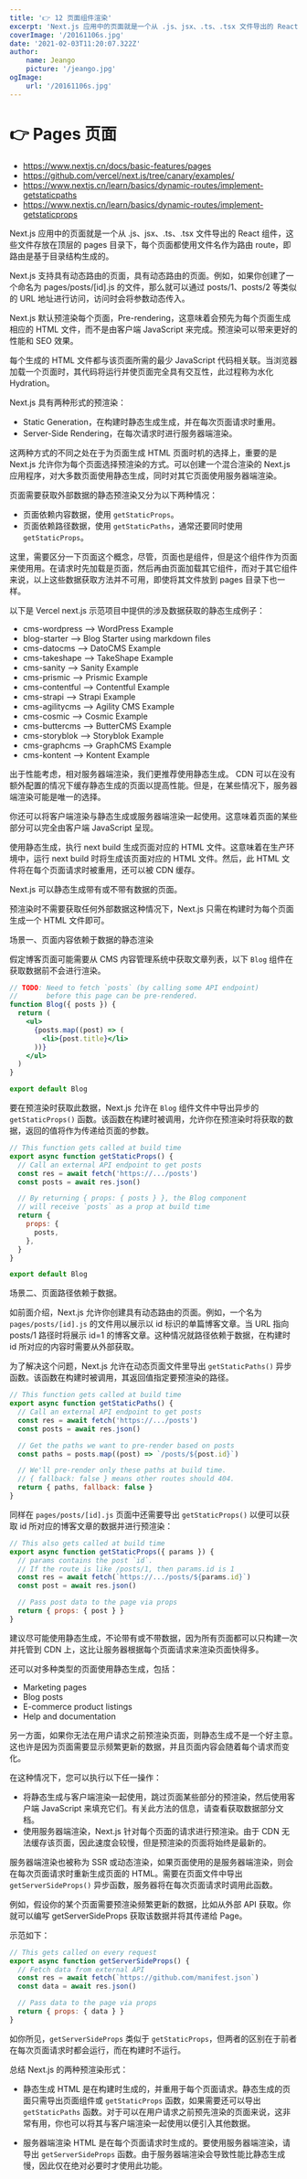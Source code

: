```yaml
---
title: '👉 12 页面组件渲染'
excerpt: 'Next.js 应用中的页面就是一个从 .js、jsx、.ts、.tsx 文件导出的 React 组件，这些文件存放在顶层的 pages 目录下，每个页面都使用文件名作为路由 route，即路由是基于目录结构生成的。'
coverImage: '/20161106s.jpg'
date: '2021-02-03T11:20:07.322Z'
author:
    name: Jeango
    picture: '/jeango.jpg'
ogImage:
    url: '/20161106s.jpg'
---
```


# 👉 Pages 页面

- https://www.nextjs.cn/docs/basic-features/pages
- https://github.com/vercel/next.js/tree/canary/examples/
- https://www.nextjs.cn/learn/basics/dynamic-routes/implement-getstaticpaths
- https://www.nextjs.cn/learn/basics/dynamic-routes/implement-getstaticprops


Next.js 应用中的页面就是一个从 .js、jsx、.ts、.tsx 文件导出的 React 组件，这些文件存放在顶层的 pages 目录下，每个页面都使用文件名作为路由 route，即路由是基于目录结构生成的。

Next.js 支持具有动态路由的页面，具有动态路由的页面。例如，如果你创建了一个命名为 pages/posts/[id].js 的文件，那么就可以通过 posts/1、posts/2 等类似的 URL 地址进行访问，访问时会将参数动态传入。

Next.js 默认预渲染每个页面，Pre-rendering，这意味着会预先为每个页面生成相应的 HTML 文件，而不是由客户端 JavaScript 来完成。预渲染可以带来更好的性能和 SEO 效果。

每个生成的 HTML 文件都与该页面所需的最少 JavaScript 代码相关联。当浏览器加载一个页面时，其代码将运行并使页面完全具有交互性，此过程称为水化 Hydration。

Next.js 具有两种形式的预渲染： 

- Static Generation，在构建时静态生成生成，并在每次页面请求时重用。
- Server-Side Rendering，在每次请求时进行服务器端渲染。

这两种方式的不同之处在于为页面生成 HTML 页面时机的选择上，重要的是 Next.js 允许你为每个页面选择预渲染的方式。可以创建一个混合渲染的 Next.js 应用程序，对大多数页面使用静态生成，同时对其它页面使用服务器端渲染。

页面需要获取外部数据的静态预渲染又分为以下两种情况：

- 页面依赖内容数据，使用 `getStaticProps`。
- 页面依赖路径数据，使用 `getStaticPaths`，通常还要同时使用 `getStaticProps`。

这里，需要区分一下页面这个概念，尽管，页面也是组件，但是这个组件作为页面来使用用。在请求时先加载是页面，然后再由页面加载其它组件，而对于其它组件来说，以上这些数据获取方法并不可用，即使将其文件放到 pages 目录下也一样。

以下是 Vercel next.js 示范项目中提供的涉及数据获取的静态生成例子：

- cms-wordpress   --> WordPress Example
- blog-starter    --> Blog Starter using markdown files
- cms-datocms     --> DatoCMS Example
- cms-takeshape   --> TakeShape Example
- cms-sanity      --> Sanity Example
- cms-prismic     --> Prismic Example
- cms-contentful  --> Contentful Example
- cms-strapi      --> Strapi Example
- cms-agilitycms  --> Agility CMS Example
- cms-cosmic      --> Cosmic Example
- cms-buttercms   --> ButterCMS Example
- cms-storyblok   --> Storyblok Example
- cms-graphcms    --> GraphCMS Example
- cms-kontent     --> Kontent Example


出于性能考虑，相对服务器端渲染，我们更推荐使用静态生成。 CDN 可以在没有额外配置的情况下缓存静态生成的页面以提高性能。但是，在某些情况下，服务器端渲染可能是唯一的选择。

你还可以将客户端渲染与静态生成或服务器端渲染一起使用。这意味着页面的某些部分可以完全由客户端 JavaScript 呈现。

使用静态生成，执行 next build 生成页面对应的 HTML 文件。这意味着在生产环境中，运行 next build 时将生成该页面对应的 HTML 文件。然后，此 HTML 文件将在每个页面请求时被重用，还可以被 CDN 缓存。

Next.js 可以静态生成带有或不带有数据的页面。

预渲染时不需要获取任何外部数据这种情况下，Next.js 只需在构建时为每个页面生成一个 HTML 文件即可。


场景一、页面内容依赖于数据的静态渲染

假定博客页面可能需要从 CMS 内容管理系统中获取文章列表，以下 `Blog` 组件在获取数据前不会进行渲染。

```jsx
// TODO: Need to fetch `posts` (by calling some API endpoint)
//       before this page can be pre-rendered.
function Blog({ posts }) {
  return (
    <ul>
      {posts.map((post) => (
        <li>{post.title}</li>
      ))}
    </ul>
  )
}

export default Blog
```

要在预渲染时获取此数据，Next.js 允许在 `Blog` 组件文件中导出异步的 `getStaticProps()` 函数。该函数在构建时被调用，允许你在预渲染时将获取的数据，返回的值将作为传递给页面的参数。


```jsx
// This function gets called at build time
export async function getStaticProps() {
  // Call an external API endpoint to get posts
  const res = await fetch('https://.../posts')
  const posts = await res.json()

  // By returning { props: { posts } }, the Blog component
  // will receive `posts` as a prop at build time
  return {
    props: {
      posts,
    },
  }
}

export default Blog
```

场景二、页面路径依赖于数据。

如前面介绍，Next.js 允许你创建具有动态路由的页面。例如，一个名为 `pages/posts/[id].js` 的文件用以展示以 id 标识的单篇博客文章。当 URL 指向 posts/1 路径时将展示 id=1 的博客文章。这种情况就路径依赖于数据，在构建时 id 所对应的内容时需要从外部获取。

为了解决这个问题，Next.js 允许在动态页面文件里导出 `getStaticPaths()` 异步函数。该函数在构建时被调用，其返回值指定要预渲染的路径。

```jsx
// This function gets called at build time
export async function getStaticPaths() {
  // Call an external API endpoint to get posts
  const res = await fetch('https://.../posts')
  const posts = await res.json()

  // Get the paths we want to pre-render based on posts
  const paths = posts.map((post) => `/posts/${post.id}`)

  // We'll pre-render only these paths at build time.
  // { fallback: false } means other routes should 404.
  return { paths, fallback: false }
}
```


同样在 `pages/posts/[id].js` 页面中还需要导出 `getStaticProps()` 以便可以获取 id 所对应的博客文章的数据并进行预渲染：

```jsx
// This also gets called at build time
export async function getStaticProps({ params }) {
  // params contains the post `id`.
  // If the route is like /posts/1, then params.id is 1
  const res = await fetch(`https://.../posts/${params.id}`)
  const post = await res.json()

  // Pass post data to the page via props
  return { props: { post } }
}
```

建议尽可能使用静态生成，不论带有或不带数据，因为所有页面都可以只构建一次并托管到 CDN 上，这比让服务器根据每个页面请求来渲染页面快得多。

还可以对多种类型的页面使用静态生成，包括：

- Marketing pages
- Blog posts
- E-commerce product listings
- Help and documentation



另一方面，如果你无法在用户请求之前预渲染页面，则静态生成不是一个好主意。这也许是因为页面需要显示频繁更新的数据，并且页面内容会随着每个请求而变化。

在这种情况下，您可以执行以下任一操作：

- 将静态生成与客户端渲染一起使用，跳过页面某些部分的预渲染，然后使用客户端 JavaScript 来填充它们。有关此方法的信息，请查看获取数据部分文档。
- 使用服务器端渲染，Next.js 针对每个页面的请求进行预渲染。由于 CDN 无法缓存该页面，因此速度会较慢，但是预渲染的页面将始终是最新的。

服务器端渲染也被称为 SSR 或动态渲染，如果页面使用的是服务器端渲染，则会在每次页面请求时重新生成页面的 HTML。需要在页面文件中导出 `getServerSideProps()` 异步函数，服务器将在每次页面请求时调用此函数。

例如，假设你的某个页面需要预渲染频繁更新的数据，比如从外部 API 获取。你就可以编写 getServerSideProps 获取该数据并将其传递给 Page。

示范如下：

```jsx
// This gets called on every request
export async function getServerSideProps() {
  // Fetch data from external API
  const res = await fetch(`https://github.com/manifest.json`)
  const data = await res.json()

  // Pass data to the page via props
  return { props: { data } }
}
```

如你所见，`getServerSideProps` 类似于 `getStaticProps`，但两者的区别在于前者在每次页面请求时都会运行，而在构建时不运行。

总结 Next.js 的两种预渲染形式：

- 静态生成 HTML 是在构建时生成的，并重用于每个页面请求。静态生成的页面只需导出页面组件或 `getStaticProps` 函数，如果需要还可以导出 `getStaticPaths` 函数。对于可以在用户请求之前预先渲染的页面来说，这非常有用，你也可以将其与客户端渲染一起使用以便引入其他数据。

- 服务器端渲染 HTML 是在每个页面请求时生成的。要使用服务器端渲染，请导出 `getServerSideProps` 函数。由于服务器端渲染会导致性能比静态生成慢，因此仅在绝对必要时才使用此功能。
